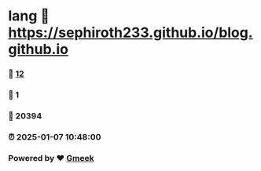 # lang :link: https://sephiroth233.github.io/blog.github.io 
### :page_facing_up: [12](https://sephiroth233.github.io/blog.github.io/tag.html) 
### :speech_balloon: 1 
### :hibiscus: 20394 
### :alarm_clock: 2025-01-07 10:48:00 
### Powered by :heart: [Gmeek](https://github.com/Meekdai/Gmeek)
